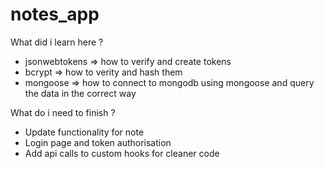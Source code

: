 # notes_app

What did i learn here ?

- jsonwebtokens => how to verify and create tokens
- bcrypt => how to verity and hash them
- mongoose => how to connect to mongodb using mongoose and query the data in the correct way


What do i need to finish ?

- Update functionality for note
- Login page and token authorisation
- Add api calls to custom hooks for cleaner code